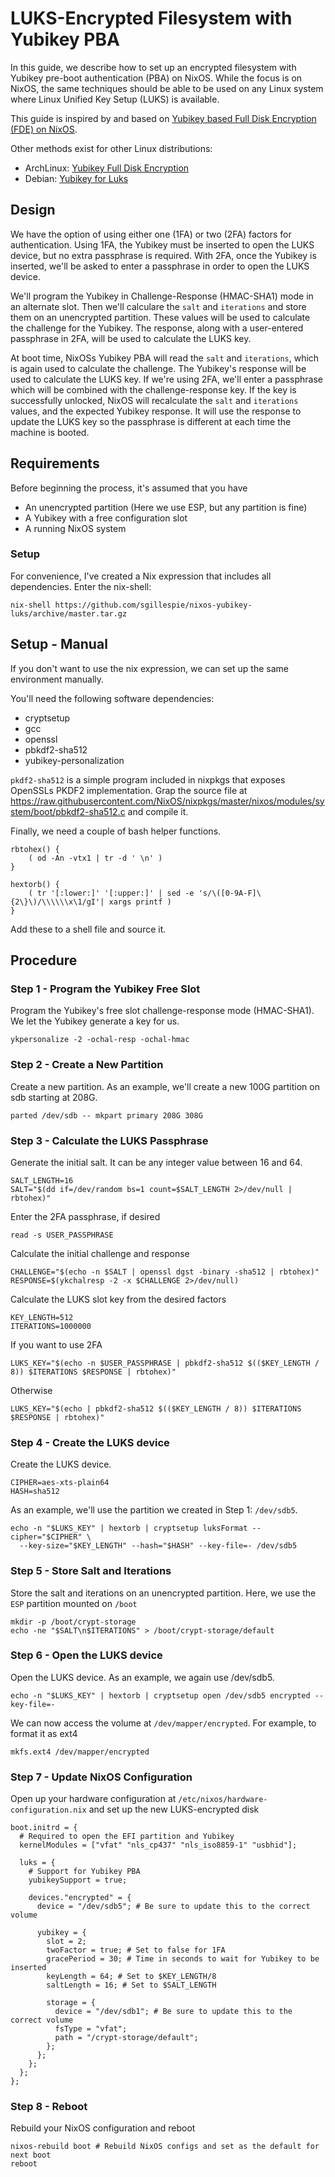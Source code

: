 # LUKS-Encrypted Filesystem with Yubikey PBA
In this guide, we describe how to set up an encrypted filesystem with Yubikey pre-boot authentication (PBA) on NixOS. While the focus is on NixOS, the same techniques should be able to be used on any Linux system where Linux Unified Key Setup (LUKS) is available.

This guide is inspired by and based on [Yubikey based Full Disk Encryption (FDE) on NixOS](https://nixos.wiki/wiki/Yubikey_based_Full_Disk_Encryption_(FDE)_on_NixOS).

Other methods exist for other Linux distributions:

 * ArchLinux: [Yubikey Full Disk Encryption](https://github.com/agherzan/yubikey-full-disk-encryption)
 * Debian: [Yubikey for Luks](https://github.com/cornelinux/yubikey-luks)

## Design
We have the option of using either one (1FA) or two (2FA) factors for authentication. Using 1FA, the Yubikey must be inserted to open the LUKS device, but no extra passphrase is required. With 2FA, once the Yubikey is inserted, we'll be asked to enter a passphrase in order to open the LUKS device.

We'll program the Yubikey in Challenge-Response (HMAC-SHA1) mode in an alternate slot. Then we'll calculare the `salt` and `iterations` and store them on an unencrypted partition. These values will be used to calculate the challenge for the Yubikey. The response, along with a user-entered passphrase in 2FA, will be used to calculate the LUKS key.

At boot time, NixOSs Yubikey PBA will read the `salt` and `iterations`, which is again used to calculate the challenge. The Yubikey's response will be used to calculate the LUKS key. If we're using 2FA, we'll enter a passphrase which will be combined with the challenge-response key. If the key is successfully unlocked, NixOS will recalculate the `salt` and `iterations` values, and the expected Yubikey response. It will use the response to update the LUKS key so the passphrase is different at each time the machine is booted.

## Requirements
Before beginning the process, it's assumed that you have

 * An unencrypted partition (Here we use ESP, but any partition is fine)
 * A Yubikey with a free configuration slot
 * A running NixOS system
 
### Setup
For convenience, I've created a Nix expression that includes all dependencies. Enter the nix-shell:

    nix-shell https://github.com/sgillespie/nixos-yubikey-luks/archive/master.tar.gz

## Setup - Manual
If you don't want to use the nix expression, we can set up the same environment manually.

You'll need the following software dependencies:

 * cryptsetup
 * gcc
 * openssl
 * pbkdf2-sha512
 * yubikey-personalization
 
`pkdf2-sha512` is a simple program included in nixpkgs that exposes OpenSSLs PKDF2 implementation. Grap the source file at https://raw.githubusercontent.com/NixOS/nixpkgs/master/nixos/modules/system/boot/pbkdf2-sha512.c and compile it.

Finally, we need a couple of bash helper functions.

    rbtohex() {
        ( od -An -vtx1 | tr -d ' \n' )
    }

    hextorb() {
        ( tr '[:lower:]' '[:upper:]' | sed -e 's/\([0-9A-F]\{2\}\)/\\\\\\x\1/gI'| xargs printf )
    }

Add these to a shell file and source it.

## Procedure
### Step 1 - Program the Yubikey Free Slot
Program the Yubikey's free slot challenge-response mode (HMAC-SHA1). We let the Yubikey generate a key for us.

    ykpersonalize -2 -ochal-resp -ochal-hmac

### Step 2 - Create a New Partition
Create a new partition. As an example, we'll create a new 100G partition on sdb starting at 208G.

    parted /dev/sdb -- mkpart primary 208G 308G

### Step 3 - Calculate the LUKS Passphrase
Generate the initial salt. It can be any integer value between 16 and 64.

    SALT_LENGTH=16
    SALT="$(dd if=/dev/random bs=1 count=$SALT_LENGTH 2>/dev/null | rbtohex)"
    
Enter the 2FA passphrase, if desired

    read -s USER_PASSPHRASE
    
Calculate the initial challenge and response

    CHALLENGE="$(echo -n $SALT | openssl dgst -binary -sha512 | rbtohex)"
    RESPONSE=$(ykchalresp -2 -x $CHALLENGE 2>/dev/null)
    
Calculate the LUKS slot key from the desired factors

    KEY_LENGTH=512
    ITERATIONS=1000000
    
If you want to use 2FA

    LUKS_KEY="$(echo -n $USER_PASSPHRASE | pbkdf2-sha512 $(($KEY_LENGTH / 8)) $ITERATIONS $RESPONSE | rbtohex)"

Otherwise
    
    LUKS_KEY="$(echo | pbkdf2-sha512 $(($KEY_LENGTH / 8)) $ITERATIONS $RESPONSE | rbtohex)"

### Step 4 - Create the LUKS device
Create the LUKS device. 

    CIPHER=aes-xts-plain64
    HASH=sha512
    
As an example, we'll use the partition we created in Step 1: `/dev/sdb5`.
    
    echo -n "$LUKS_KEY" | hextorb | cryptsetup luksFormat --cipher="$CIPHER" \ 
      --key-size="$KEY_LENGTH" --hash="$HASH" --key-file=- /dev/sdb5

### Step 5 - Store Salt and Iterations
Store the salt and iterations on an unencrypted partition. Here, we use the `ESP` partition mounted on `/boot`

    mkdir -p /boot/crypt-storage
    echo -ne "$SALT\n$ITERATIONS" > /boot/crypt-storage/default
  
### Step 6 - Open the LUKS device
Open the LUKS device. As an example, we again use /dev/sdb5.

    echo -n "$LUKS_KEY" | hextorb | cryptsetup open /dev/sdb5 encrypted --key-file=-
    
We can now access the volume at `/dev/mapper/encrypted`. For example, to format it as ext4

    mkfs.ext4 /dev/mapper/encrypted

### Step 7 - Update NixOS Configuration
Open up your hardware configuration at `/etc/nixos/hardware-configuration.nix` and set up the new LUKS-encrypted disk

    boot.initrd = {
      # Required to open the EFI partition and Yubikey
      kernelModules = ["vfat" "nls_cp437" "nls_iso8859-1" "usbhid"];
      
      luks = {
        # Support for Yubikey PBA
        yubikeySupport = true;
        
        devices."encrypted" = {
          device = "/dev/sdb5"; # Be sure to update this to the correct volume
          
          yubikey = {
            slot = 2;
            twoFactor = true; # Set to false for 1FA
            gracePeriod = 30; # Time in seconds to wait for Yubikey to be inserted
            keyLength = 64; # Set to $KEY_LENGTH/8
            saltLength = 16; # Set to $SALT_LENGTH
            
            storage = {
              device = "/dev/sdb1"; # Be sure to update this to the correct volume
              fsType = "vfat";
              path = "/crypt-storage/default";
            };
          };
        };
      };
    };
   
### Step 8 - Reboot
Rebuild your NixOS configuration and reboot

    nixos-rebuild boot # Rebuild NixOS configs and set as the default for next boot
    reboot

